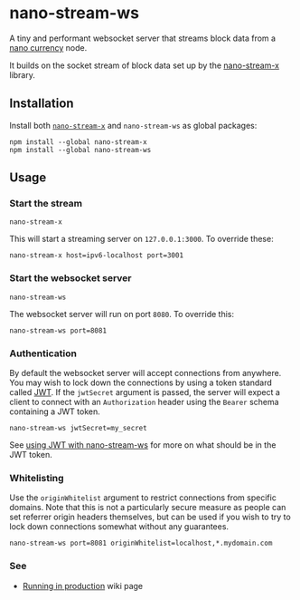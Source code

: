 
# nano-stream-ws

A tiny and performant websocket server that streams block data from a [nano currency](https://nano.org/) node.

It builds on the socket stream of block data set up by the [nano-stream-x](https://github.com/lukes/nano-stream-x) library.

## Installation

Install both [`nano-stream-x`](https://github.com/lukes/nano-stream-x) and `nano-stream-ws` as global packages:

    npm install --global nano-stream-x
    npm install --global nano-stream-ws

## Usage

### Start the stream

    nano-stream-x

This will start a streaming server on `127.0.0.1:3000`. To override these:

    nano-stream-x host=ipv6-localhost port=3001

### Start the websocket server

    nano-stream-ws

The websocket server will run on port `8080`. To override this:

    nano-stream-ws port=8081

### Authentication

By default the websocket server will accept connections from anywhere. You may wish to lock down the connections by using a token standard called [JWT](https://jwt.io/introduction/). If the `jwtSecret` argument is passed, the server will expect a client to connect with an `Authorization` header using the `Bearer` schema containing a JWT token.

    nano-stream-ws jwtSecret=my_secret

See [using JWT with nano-stream-ws](https://github.com/lukes/nano-stream-ws/wiki/Authenticating-with-JSON-Web-Tokens-(JWT)) for more on what should be in the JWT token.

### Whitelisting

Use the `originWhitelist` argument to restrict connections from specific domains. Note that this is not a particularly secure measure as people can set referrer origin headers themselves, but can be used if you wish to try to lock down connections somewhat without any guarantees.

    nano-stream-ws port=8081 originWhitelist=localhost,*.mydomain.com

### See

* [Running in production](https://github.com/lukes/nano-stream-ws/wiki/Running-in-production) wiki page
